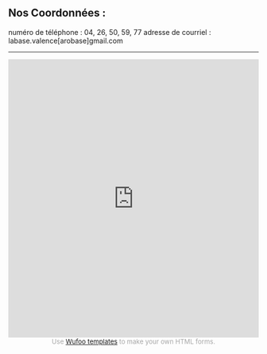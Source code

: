 Nos Coordonnées :
----------------------
numéro de téléphone : 04, 26, 50, 59, 77
adresse de courriel : labase.valence[arobase]gmail.com

----------------------

<iframe height="561" allowTransparency="true" frameborder="0" scrolling="no" style="width:100%;border:none"  src="https://labasevalence.wufoo.com/embed/zkmhgjs1ecsawu/"><a href="https://labasevalence.wufoo.com/forms/zkmhgjs1ecsawu/">Fill out my Wufoo form!</a></iframe><div id="wuf-adv" style="font-family:inherit;font-size: small;color:#a7a7a7;text-align:center;display:block;"><span class="notranslate">Use <a href="http://www.wufoo.com/gallery/templates/">Wufoo templates</a> to make your own HTML forms.</span></div>
